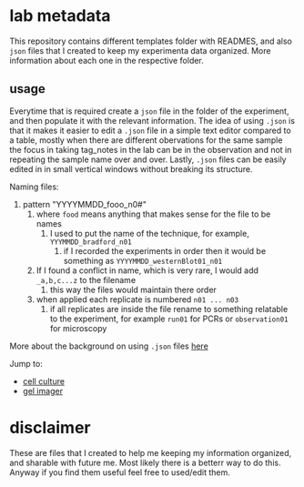 # lab metadata

This repository contains different templates folder with READMES, and also  `json` files that I created to keep my experimenta data  organized.
More information about each one in the respective folder.

## usage

Everytime that is required create a `json` file in the folder of the experiment, and then populate it  with the relevant information.
The idea of using `.json` is that it makes it easier to edit a `.json` file in a simple text editor compared to a table, mostly 
when there are different obervations for the same sample the focus in taking tag_notes in the lab can be in the observation and not 
in repeating the sample name over and over. Lastly, `.json` files can be easily edited in in small vertical windows without breaking its
structure. 

Naming files:
1. pattern "YYYYMMDD_fooo_n0#"
   1. where `food` means anything that makes sense for the file to be names
      1. I used to put the name of the technique, for example, `YYYMMDD_bradford_n01`
         1. if I recorded the experiments in order then it would be something as `YYYYMMDD_westernBlot01_n01`
   2. If I found a conflict in name, which is very rare, I would add `_a,b,c...z` to the filename
      1. this way the files would maintain there order
   3. when applied each replicate is numbered `n01 ... n03`
      1. if all replicates are inside the file rename to something relatable to the experiment, for example `run01` for PCRs or `observation01` for microscopy 

More about the background on using `.json` files [here](02_templates_as_.json/00-template-backbone/00README_json.md)

Jump to:
- [cell culture](02_templates_as_.json/01-template-cell_culture/00README-metadata_cell_culture.md)
- [gel imager]() 

# disclaimer
These are files that I created to help me keeping my information organized, and sharable with future me. Most likely there is a betterr way to do this. Anyway if you find them useful feel free to used/edit them.